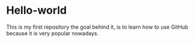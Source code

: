 # Hello-world
This is my first repository the goal behind it, is to learn how to use GitHub because it is very popular nowadays.
